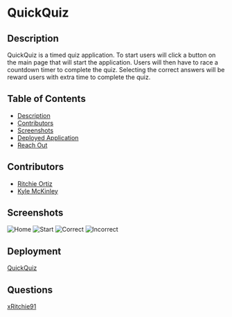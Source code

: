 # QuickQuiz

## Description
QuickQuiz is a timed quiz application.
To start users will click a button on the main page that will start the application. Users will then have to race a countdown timer to complete the quiz. Selecting the correct answers will be reward users with extra time to complete the quiz.

## Table of Contents
- [Description](#Description)
- [Contributors](#Contributors)
- [Screenshots](#Screenshots)
- [Deployed Application](#Deployment)
- [Reach Out](#Questions)

## Contributors
- [Ritchie Ortiz](https://www.github.com/xRitchie91)
- [Kyle McKinley](https://www.github.com/kjmckinley)

## Screenshots
![Home](https://user-images.githubusercontent.com/74946954/126056361-04bb5abf-b55d-4023-a8f4-241a66e2bb28.png)
![Start](https://user-images.githubusercontent.com/74946954/126056363-f9a44d0d-f249-4277-ad9a-01c005276ad9.png)
![Correct](https://user-images.githubusercontent.com/74946954/126056362-997bfc36-41db-4773-a4a7-0630e4f34bff.png)
![Incorrect](https://user-images.githubusercontent.com/74946954/126056364-3764f36d-259d-4c21-8e64-41a64e31993d.png)


## Deployment
[QuickQuiz](https://xritchie91.github.io/QuickQuiz/)

## Questions
[xRitchie91](https://github.com/xRitchie91)

